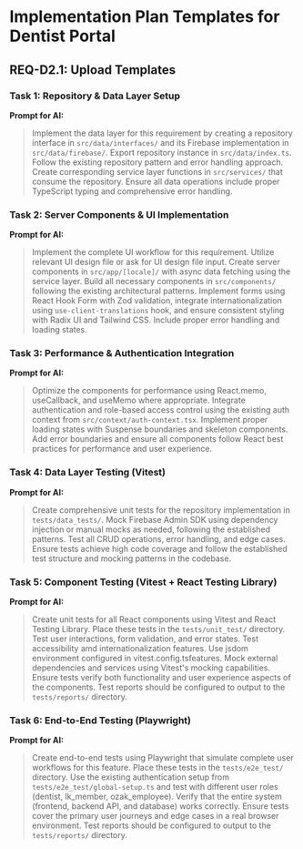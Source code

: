 # Implementation Plan Templates for Dentist Portal

## REQ-D2.1: Upload Templates

### Task 1: Repository & Data Layer Setup
**Prompt for AI:**
> Implement the data layer for this requirement by creating a repository interface in `src/data/interfaces/` and its Firebase implementation in `src/data/firebase/`. Export repository instance in `src/data/index.ts`. Follow the existing repository pattern and error handling approach. Create corresponding service layer functions in `src/services/` that consume the repository. Ensure all data operations include proper TypeScript typing and comprehensive error handling.

### Task 2: Server Components & UI Implementation
**Prompt for AI:**
> Implement the complete UI workflow for this requirement. Utilize relevant UI design file or ask for UI design file input. Create server components in `src/app/[locale]/` with async data fetching using the service layer. Build all necessary components in `src/components/` following the existing architectural patterns. Implement forms using React Hook Form with Zod validation, integrate internationalization using `use-client-translations` hook, and ensure consistent styling with Radix UI and Tailwind CSS. Include proper error handling and loading states.

### Task 3: Performance & Authentication Integration
**Prompt for AI:**
> Optimize the components for performance using React.memo, useCallback, and useMemo where appropriate. Integrate authentication and role-based access control using the existing auth context from `src/context/auth-context.tsx`. Implement proper loading states with Suspense boundaries and skeleton components. Add error boundaries and ensure all components follow React best practices for performance and user experience.

### Task 4: Data Layer Testing (Vitest)
**Prompt for AI:**
> Create comprehensive unit tests for the repository implementation in `tests/data_tests/`. Mock Firebase Admin SDK using dependency injection or manual mocks as needed, following the established patterns. Test all CRUD operations, error handling, and edge cases. Ensure tests achieve high code coverage and follow the established test structure and mocking patterns in the codebase.

### Task 5: Component Testing (Vitest + React Testing Library)
**Prompt for AI:**
> Create unit tests for all React components using Vitest and React Testing Library. Place these tests in the `tests/unit_test/` directory. Test user interactions, form validation, and error states. Test accessibility amd internationalization features. Use jsdom environment configured in vitest.config.tsfeatures. Mock external dependencies and services using Vitest's mocking capabilities. Ensure tests verify both functionality and user experience aspects of the components. Test reports should be configured to output to the `tests/reports/` directory.

### Task 6: End-to-End Testing (Playwright)
**Prompt for AI:**
> Create end-to-end tests using Playwright that simulate complete user workflows for this feature. Place these tests in the `tests/e2e_test/` directory. Use the existing authentication setup from `tests/e2e_test/global-setup.ts` and test with different user roles (dentist, lk_member, ozak_employee). Verify that the entire system (frontend, backend API, and database) works correctly. Ensure tests cover the primary user journeys and edge cases in a real browser environment. Test reports should be configured to output to the `tests/reports/` directory.

